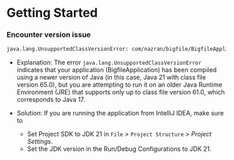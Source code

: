 # Getting Started

### Encounter version issue
```bash
java.lang.UnsupportedClassVersionError: com/nazran/bigfile/BigfileApplication has been compiled by a more recent version of the Java Runtime (class file version 65.0), this version of the Java Runtime only recognizes class file versions up to 61.0
```
* Explanation: 
The error `java.lang.UnsupportedClassVersionError` indicates that your application (BigfileApplication) has been compiled using a newer version of Java (in this case, Java 21 with class file version 65.0), but you are attempting to run it on an older Java Runtime Environment (JRE) that supports only up to class file version 61.0, which corresponds to Java 17.


* Solution: If you are running the application from IntelliJ IDEA, make sure to
  - Set Project SDK to JDK 21 in `File` > `Project Structure` > *Project Settings*.
  - Set the JDK version in the Run/Debug Configurations to JDK 21.